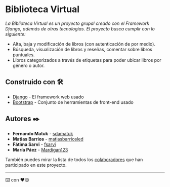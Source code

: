 # Biblioteca Virtual

_La Biblioteca Virtual es un proyecto grupal creado con el Framework Django, además de otras tecnologías._
_El proyecto busca cumplir con lo siguiente:_

* Alta, baja y modificación de libros (con autenticación de por medio).
* Búsqueda, visualización de libros y reseñas, comentar sobre libros puntuales.
* Libros categorizados a través de etiquetas para poder ubicar libros por género o autor.

## Construido con 🛠️

* [Django](https://www.djangoproject.com/) - El framework web usado
* [Bootstrap](https://getbootstrap.com/https://www.djangoproject.com/) - Conjunto de herramientas de front-end usado

## Autores ✒️

* **Fernando Matuk** - [sdamatuk](https://github.com/sdamatuk)
* **Matias Barrios** - [matiasbarriosled](https://github.com/matiasbarriosled)
* **Fátima Sarvi** - [fsarvi](https://github.com/fsarvi)
* **María Páez** - [Mardigan123](https://github.com/Mardigan123)

También puedes mirar la lista de todos los [colaboradores](https://github.com/fsarvi/biblioteca_virtual/graphs/contributors) que han participado en este proyecto. 

---
⌨️ con ❤️😊
